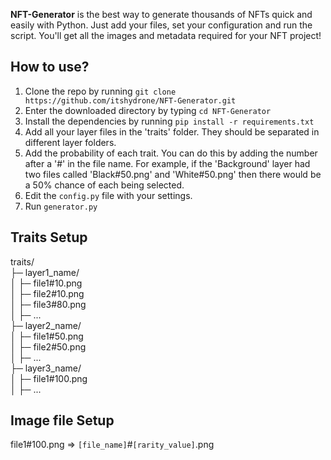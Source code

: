 **NFT-Generator** is the best way to generate thousands of NFTs quick and easily with Python. Just add your files, set your configuration and run the script. You'll get all the images and metadata required for your NFT project!

## How to use?
1. Clone the repo by running `git clone https://github.com/itshydrone/NFT-Generator.git`
2. Enter the downloaded directory by typing `cd NFT-Generator`
3. Install the dependencies by running `pip install -r requirements.txt`
4. Add all your layer files in the 'traits' folder. They should be separated in different layer folders.
5. Add the probability of each trait. You can do this by adding the number after a '#' in the file name. For example, if the 'Background' layer had two files called 'Black#50.png' and 'White#50.png' then there would be a 50% chance of each being selected.
6. Edit the `config.py` file with your settings.
7. Run `generator.py`

## Traits Setup
traits/  
├─ layer1_name/  
│ ├─ file1#10.png  
│ ├─ file2#10.png  
│ ├─ file3#80.png  
│ ├─ ...  
├─ layer2_name/  
│ ├─ file1#50.png  
│ ├─ file2#50.png  
│ ├─ ...  
├─ layer3_name/  
│ ├─ file1#100.png  
│ ├─ ...  

## Image file Setup
file1#100.png => `[file_name]`#`[rarity_value]`.png